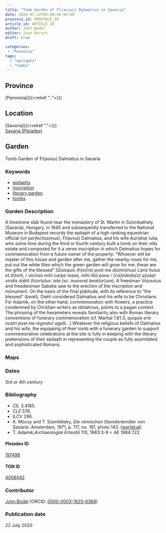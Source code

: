 ```yaml
---
title: "Tomb Garden of Fl(avius) Dalmatius in Savaria"
date: 2020-07-22T09:49:36-04:00
province_id: PROVINCE_ID
article_id: ARTICLE_ID
author: John Bodel
editor: June Dorsch
draft: true

categories:
 - "Pannonia"
tags:
  - "epitaphs"
  - "tombs"
---
```


## Province

[Pannonia]({{<relref "..">}})

<!--### Province Description-->

<!-- DESCRIPTION -->


## Location

[Savaria]({{<relref ".">}}) \
[Savaria (Pleiades)](https://pleiades.stoa.org/places/197498)

<!--### Location Description-->


<!--## Sublocation-->

<!--
[AREA WITHIN LOCATION, LIKE “PALATINE HILL”](GEOREFERENCE LINK)
A sublocation is any area larger than an individual garden, but located within a location. I would always try to include a link to a controlled vocabulary here if possible. This ID may well be different from the Garden ID, e.g., Pompeii versus a Garden in one of the houses which has its own Pleiades ID.
-->

<!--### Sublocation Description-->

<!-- DESCRIPTION -->

## Garden

Tomb Garden of Fl(avius) Dalmatius in Savaria

### Keywords

- [epitaphs](http://vocab.getty.edu/page/aat/300028729)
- [inscription](#)
- [literary garden](#)
- [tombs](http://vocab.getty.edu/page/aat/300005926)

### Garden Description

A limestone slab found near the monastery of St. Martin in Szombathely (Savaria), Hungary, in 1845 and subsequently transferred to the National Museum in Budapest records the epitaph of a high ranking equestrian official (*vir perfectissimus*), Fl(avius) Dalmatius, and his wife Aur(elia) Iulia, who some time during the third or fourth century built a tomb on their villa estate and composed for it a verse inscription in which Dalmatius hopes for commemoration from a future owner of the property: “Whoever will be master of this house and garden after me, gather the nearby roses for me, put out the white lilies which the green garden will grow for me: these are the gifts of the blessed” (*Quisquis {h}e(ris) post me d(o)m(inus) Laris huius et (h)orti, / vicinas mihi carpe rosas, mihi lilia pone / [ca]ndeda{s} q(uae) viridis dabit (h)ortulus: ista (sc. munera) beat(or)um*). A freedman Volussius and freedwoman Sabatia saw to the erection of the inscription and monument. On the basis of the final platitude, with its reference to “the blessed” (*beati*), Diehl considered Dalmatius and his wife to be Christians. For Adamik, on the other hand, commemoration with flowers, a practice condemned by Christian writers as idolatrous, points to a pagan context. The phrasing of the hexameters reveals familiarity also with Roman literary conventions of funerary commemoration (cf. Martial 1.61.3, *quiquis eris nostri post me regnator agelli...*).Whatever the religious beliefs of Dalmatius and his wife, the equipping of their tomb with a funerary garden to support commemorative celebrations at the site is fully in keeping with the literary pretensions of their epitaph in representing the couple as fully assimilated and sophisticated Romans.

### Maps


<!--### Plans-->


<!--### Images-->


### Dates

3rd or 4th century

### Bibliography

* *CIL* 3.4185.
* *CLE* 578.
* *ILCV* 296.
* A. Mócsy and T. Szentléleky, *Die römischen Steindenkmäler von Savaria*. Amsterdam, 1971, p. 117, no. 161, photo 143. [(worldcat)](http://www.worldcat.org/oclc/963618321)
* T. Adamik,*Archaeologiai Ertesítö* 110, 1983:3-9 = AE 1984:722.

<!--#### Periodo ID-->

<!-- [PERIODO_ID](https://pleiades.stoa.org/places/PLEIADES_ID) -->

#### Pleiades ID

[197498](https://pleiades.stoa.org/places/197498)

#### TGN ID

[4008442](http://vocab.getty.edu/page/tgn/4008442)

### Contributor

[John Bodel](https://www.brown.edu/academics/history/people/john-bodel) (ORCID: [0000-0003-1820-6368](https://orcid.org/0000-0003-1820-6368))

### Publication date

22 July 2020